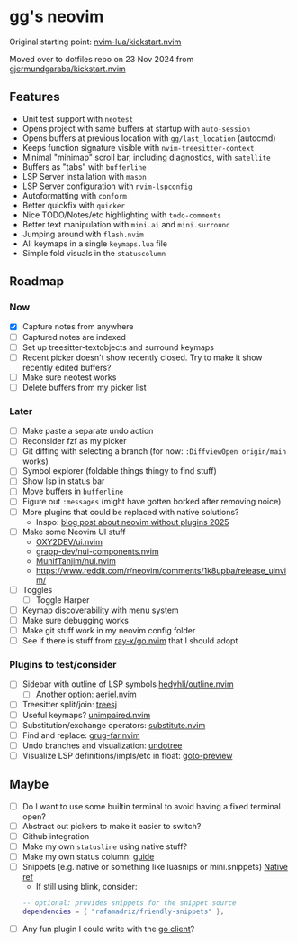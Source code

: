 # gg's neovim

Original starting point: [nvim-lua/kickstart.nvim](https://github.com/nvim-lua/kickstart.nvim)

Moved over to dotfiles repo on 23 Nov 2024 from [gjermundgaraba/kickstart.nvim](https://github.com/gjermundgaraba/kickstart.nvim)

## Features

- Unit test support with `neotest`
- Opens project with same buffers at startup with `auto-session`
- Opens buffers at previous location with `gg/last_location` (autocmd)
- Keeps function signature visible with `nvim-treesitter-context`
- Minimal "minimap" scroll bar, including diagnostics, with `satellite`
- Buffers as "tabs" with `bufferline`
- LSP Server installation with `mason`
- LSP Server configuration with `nvim-lspconfig`
- Autoformatting with `conform`
- Better quickfix with `quicker`
- Nice TODO/Notes/etc highlighting with `todo-comments`
- Better text manipulation with `mini.ai` and `mini.surround`
- Jumping around with `flash.nvim`
- All keymaps in a single `keymaps.lua` file
- Simple fold visuals in the `statuscolumn`

## Roadmap
### Now

- [x] Capture notes from anywhere
- [ ] Captured notes are indexed
- [ ] Set up treesitter-textobjects and surround keymaps
- [ ] Recent picker doesn't show recently closed. Try to make it show recently edited buffers?
- [ ] Make sure neotest works
- [ ] Delete buffers from my picker list

### Later

- [ ] Make paste a separate undo action
- [ ] Reconsider fzf as my picker
- [ ] Git diffing with selecting a branch (for now: `:DiffviewOpen origin/main` works)
- [ ] Symbol explorer (foldable things thingy to find stuff)
- [ ] Show lsp in status bar
- [ ] Move buffers in `bufferline`
- [ ] Figure out `:messages` (might have gotten borked after removing noice)
- [ ] More plugins that could be replaced with native solutions? 
    - Inspo: [blog post about neovim without plugins 2025](https://boltless.me/posts/neovim-config-without-plugins-2025/)
- [ ] Make some Neovim UI stuff 
    - [OXY2DEV/ui.nvim](https://github.com/OXY2DEV/ui.nvim)
    - [grapp-dev/nui-components.nvim](https://github.com/grapp-dev/nui-components.nvim)
    - [MunifTanjim/nui.nvim](https://github.com/MunifTanjim/nui.nvim)
    - https://www.reddit.com/r/neovim/comments/1k8upba/release_uinvim/
- [ ] Toggles
    - [ ] Toggle Harper
- [ ] Keymap discoverability with menu system
- [ ] Make sure debugging works
- [ ] Make git stuff work in my neovim config folder
- [ ] See if there is stuff from [ray-x/go.nvim](https://github.com/ray-x/go.nvim) that I should adopt

### Plugins to test/consider

- [ ] Sidebar with outline of LSP symbols [hedyhli/outline.nvim](https://github.com/hedyhli/outline.nvim)
    - [ ] Another option: [aeriel.nvim](https://github.com/stevearc/aerial.nvim)
- [ ] Treesitter split/join: [treesj](https://github.com/Wansmer/treesj)
- [ ] Useful keymaps? [unimpaired.nvim](https://github.com/tummetott/unimpaired.nvim)
- [ ] Substitution/exchange operators: [substitute.nvim](https://github.com/gbprod/substitute.nvim)
- [ ] Find and replace: [grug-far.nvim](https://github.com/MagicDuck/grug-far.nvim)
- [ ] Undo branches and visualization: [undotree](https://github.com/mbbill/undotree)
- [ ] Visualize LSP definitions/impls/etc in float: [goto-preview](https://github.com/rmagatti/goto-preview)

## Maybe

- [ ] Do I want to use some builtin terminal to avoid having a fixed terminal open?
- [ ] Abstract out pickers to make it easier to switch?
- [ ] Github integration
- [ ] Make my own `statusline` using native stuff?
- [ ] Make my own status column: [guide](https://www.reddit.com/r/neovim/comments/1djjc6q/statuscolumn_a_beginers_guide/)
- [ ] Snippets (e.g. native or something like luasnips or mini.snippets) [Native ref](https://www.reddit.com/r/neovim/comments/1cxfhom/builtin_snippets_so_good_i_removed_luasnip/)
    - If still using blink, consider: 
    ```lua
    -- optional: provides snippets for the snippet source
    dependencies = { "rafamadriz/friendly-snippets" },
    ```
- [ ] Any fun plugin I could write with the [go client](https://github.com/neovim/go-client)?

